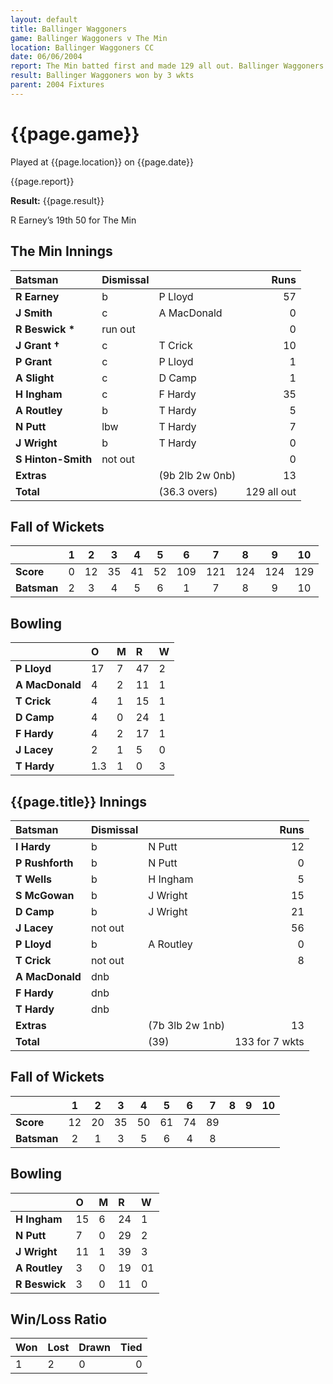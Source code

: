 ```yaml
---
layout: default
title: Ballinger Waggoners
game: Ballinger Waggoners v The Min
location: Ballinger Waggoners CC
date: 06/06/2004
report: The Min batted first and made 129 all out. Ballinger Waggoners replied with 133 for 7 wkts
result: Ballinger Waggoners won by 3 wkts
parent: 2004 Fixtures
---
```


# {{page.game}}

Played at {{page.location}} on {{page.date}}

{{page.report}}

**Result:** {{page.result}}

R Earney’s 19th 50 for The Min

## The Min Innings

| Batsman | Dismissal |  | Runs |
|:---|:---|---|---:|
| **R Earney** | b | P Lloyd | 57 |
| **J Smith** | c | A MacDonald | 0 |
| **R Beswick &#42;** | run out |  | 0 |
| **J Grant &#8224;** | c | T Crick | 10 |
| **P Grant** | c | P Lloyd | 1 |
| **A Slight** | c | D Camp | 1 |
| **H Ingham** | c | F Hardy | 35 |
| **A Routley** | b | T Hardy | 5 |
| **N Putt** | lbw | T Hardy | 7 |
| **J Wright** | b | T Hardy | 0 |
| **S Hinton-Smith** | not out |  | 0 |
| **Extras** | | (9b 2lb 2w 0nb) | 13 |
| **Total** | | (36.3 overs) | 129 all out |

## Fall of Wickets

| | 1 | 2 | 3 | 4 | 5 | 6 | 7 | 8 | 9 | 10 |
|---|:---:|:---:|:---:|:---:|:---:|:---:|:---:|:---:|:---:|:---:|
| **Score** | 0 | 12 | 35 | 41 | 52 | 109 | 121 | 124 | 124 | 129 |
| **Batsman** | 2 | 3 | 4 | 5 | 6 | 1 | 7 | 8 | 9 | 10 |

## Bowling

| | O | M | R | W |
|---|:---|:---|:---|:---|
| **P Lloyd** | 17 | 7 | 47 | 2 |
| **A MacDonald** | 4 | 2 | 11 | 1 |
| **T Crick** | 4 | 1 | 15 | 1 |
| **D Camp** | 4 | 0 | 24 | 1 |
| **F Hardy** | 4 | 2 | 17 | 1 |
| **J Lacey** | 2 | 1 | 5 | 0 |
| **T Hardy** | 1.3 | 1 | 0 | 3 |

## {{page.title}} Innings

| Batsman | Dismissal |  | Runs |
|:---|:---|---|---:|
| **I Hardy** | b | N Putt | 12 |
| **P Rushforth** | b | N Putt | 0 |
| **T Wells** | b | H Ingham | 5 |
| **S McGowan** | b | J Wright | 15 |
| **D Camp** | b | J Wright | 21 |
| **J Lacey** | not out |  | 56 |
| **P Lloyd** | b | A Routley | 0 |
| **T Crick** | not out |  | 8 |
| **A MacDonald** | dnb |  |  |
| **F Hardy** | dnb |  |  |
| **T Hardy** | dnb |  |  |
| **Extras** | | (7b 3lb 2w 1nb) | 13 |
| **Total** | | (39) | 133 for 7 wkts |

## Fall of Wickets

| | 1 | 2 | 3 | 4 | 5 | 6 | 7 | 8 | 9 | 10 |
|---|:---:|:---:|:---:|:---:|:---:|:---:|:---:|:---:|:---:|:---:|
| **Score** | 12 | 20 | 35 | 50 | 61 | 74 | 89 |  |  |  |
| **Batsman** | 2 | 1 | 3 | 5 | 6 | 4 | 8 |  |  |  |

## Bowling

| | O | M | R | W |
|---|:---|:---|:---|:---|
| **H Ingham** | 15 | 6 | 24 | 1 |
| **N Putt** | 7 | 0 | 29 | 2 |
| **J Wright** | 11 | 1 | 39 | 3 |
| **A Routley** | 3 | 0 | 19 | 01|
| **R Beswick** | 3 | 0 | 11 | 0 |

## Win/Loss Ratio

| Won | Lost | Drawn | Tied |
|:---|:---|:---|---:|
| 1 | 2 | 0 | 0 |